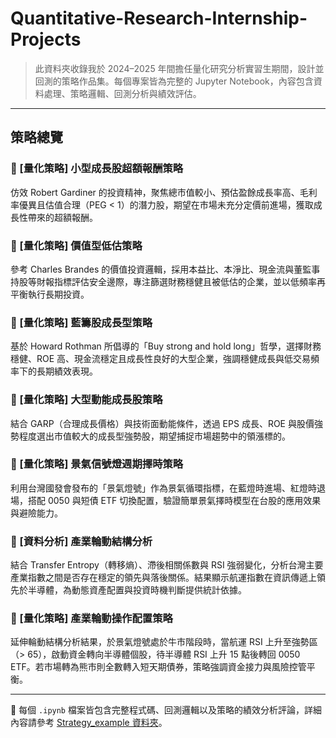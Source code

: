 # Quantitative-Research-Internship-Projects

> 此資料夾收錄我於 2024–2025 年間擔任量化研究分析實習生期間，設計並回測的策略作品集。每個專案皆為完整的 Jupyter Notebook，內容包含資料處理、策略邏輯、回測分析與績效評估。

---

## 策略總覽

### 📌 [量化策略] 小型成長股超額報酬策略
仿效 Robert Gardiner 的投資精神，聚焦總市值較小、預估盈餘成長率高、毛利率優異且估值合理（PEG < 1）的潛力股，期望在市場未充分定價前進場，獲取成長性帶來的超額報酬。

### 📌 [量化策略] 價值型低估策略
參考 Charles Brandes 的價值投資邏輯，採用本益比、本淨比、現金流與董監事持股等財報指標評估安全邊際，專注篩選財務穩健且被低估的企業，並以低頻率再平衡執行長期投資。

### 📌 [量化策略] 藍籌股成長型策略
基於 Howard Rothman 所倡導的「Buy strong and hold long」哲學，選擇財務穩健、ROE 高、現金流穩定且成長性良好的大型企業，強調穩健成長與低交易頻率下的長期績效表現。

### 📌 [量化策略] 大型動能成長股策略
結合 GARP（合理成長價格）與技術面動能條件，透過 EPS 成長、ROE 與股價強勢程度選出市值較大的成長型強勢股，期望捕捉市場趨勢中的領漲標的。

### 📌 [量化策略] 景氣信號燈週期擇時策略
利用台灣國發會發布的「景氣燈號」作為景氣循環指標，在藍燈時進場、紅燈時退場，搭配 0050 與短債 ETF 切換配置，驗證簡單景氣擇時模型在台股的應用效果與避險能力。

### 📌 [資料分析] 產業輪動結構分析   
結合 Transfer Entropy（轉移熵）、滯後相關係數與 RSI 強弱變化，分析台灣主要產業指數之間是否存在穩定的領先與落後關係。結果顯示航運指數在資訊傳遞上領先於半導體，為動態資產配置與投資時機判斷提供統計依據。

### 📌 [量化策略] 產業輪動操作配置策略  
延伸輪動結構分析結果，於景氣燈號處於牛市階段時，當航運 RSI 上升至強勢區（> 65），啟動資金轉向半導體個股，待半導體 RSI 上升 15 點後轉回 0050 ETF。若市場轉為熊市則全數轉入短天期債券，策略強調資金接力與風險控管平衡。

---

📁 每個 `.ipynb` 檔案皆包含完整程式碼、回測邏輯以及策略的績效分析評論，詳細內容請參考 [Strategy_example 資料夾](./Strategy_example)。


